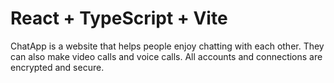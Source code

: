 # React + TypeScript + Vite

ChatApp is a website that helps people enjoy chatting with each other. They can also make video calls and voice calls. All accounts and connections are encrypted and secure.